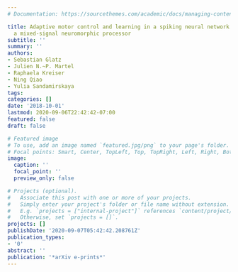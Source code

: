 ```yaml
---
# Documentation: https://sourcethemes.com/academic/docs/managing-content/

title: Adaptive motor control and learning in a spiking neural network realised on
  a mixed-signal neuromorphic processor
subtitle: ''
summary: ''
authors:
- Sebastian Glatz
- Julien N.~P. Martel
- Raphaela Kreiser
- Ning Qiao
- Yulia Sandamirskaya
tags:
categories: []
date: '2018-10-01'
lastmod: 2020-09-06T22:42:42-07:00
featured: false
draft: false

# Featured image
# To use, add an image named `featured.jpg/png` to your page's folder.
# Focal points: Smart, Center, TopLeft, Top, TopRight, Left, Right, BottomLeft, Bottom, BottomRight.
image:
  caption: ''
  focal_point: ''
  preview_only: false

# Projects (optional).
#   Associate this post with one or more of your projects.
#   Simply enter your project's folder or file name without extension.
#   E.g. `projects = ["internal-project"]` references `content/project/deep-learning/index.md`.
#   Otherwise, set `projects = []`.
projects: []
publishDate: '2020-09-07T05:42:42.208761Z'
publication_types:
- '0'
abstract: ''
publication: '*arXiv e-prints*'
---
```

